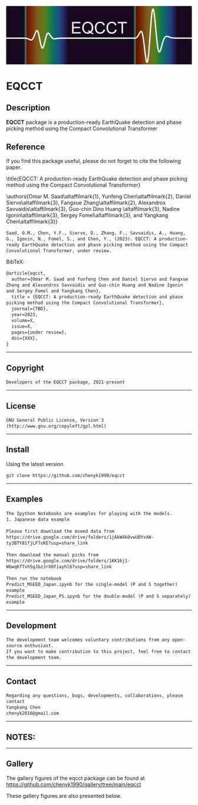 <img src='https://github.com/chenyk1990/gallery/blob/main/eqcct/logo2.png' alt='Slicing'>

**EQCCT**
======

## Description

**EQCCT** package is a production-ready EarthQuake detection and phase picking method using the Compact Convolutional Transformer

## Reference
If you find this package useful, please do not forget to cite the following paper.

\title{EQCCT: A production-ready EarthQuake detection and phase picking method using the Compact Convolutional Transformer}

\authors{Omar M. Saad\altaffilmark{1}, Yunfeng Chen\altaffilmark{2},  Daniel Siervo\altaffilmark{3}, Fangxue Zhang\altaffilmark{2}, Alexandros Savvaidis\altaffilmark{3}, Guo-chin Dino Huang \altaffilmark{3}, Nadine Igonin\altaffilmark{3}, Sergey Fomel\altaffilmark{3}, and Yangkang Chen\altaffilmark{3}}

    Saad, O.M., Chen, Y.F., Siervo, D., Zhang, F., Savvaidis, A., Huang, G., Igonin, N., Fomel, S., and Chen, Y., (2023). EQCCT: A production-ready EarthQuake detection and phase picking method using the Compact Convolutional Transformer, under review.
    
BibTeX:
	
	@article{eqcct,
	  author={Omar M. Saad and Yunfeng Chen and Daniel Siervo and Fangxue Zhang and Alexandros Savvaidis and Guo-chin Huang and Nadine Igonin and Sergey Fomel and Yangkang Chen},
	  title = {EQCCT: A production-ready EarthQuake detection and phase picking method using the Compact Convolutional Transformer},
	  journal={TBD},
	  year=2023,
	  volume=X,
	  issue=X,
	  pages={under review},
	  doi={XXX},
	}

-----------
## Copyright
    Developers of the EQCCT package, 2021-present
-----------

## License
    GNU General Public License, Version 3
    (http://www.gnu.org/copyleft/gpl.html)   

-----------

## Install
Using the latest version

    git clone https://github.com/chenyk1990/eqcct
    
-----------
## Examples
    The Ipython Notebooks are examples for playing with the models.
    1. Japanese data example
    
    Please first download the mseed data from
    https://drive.google.com/drive/folders/1jAkW4kOvwUDYxXW-ty3BTY81fjLF7sKE?usp=share_link
    
    Then download the manual picks from
    https://drive.google.com/drive/folders/1KK16j1-WbwqKfTvh5gJbzJrX0fiayhl6?usp=share_link
    
    Then run the notebook 
    Predict_MSEED_Japan.ipynb for the single-model (P and S together) example
    Predict_MSEED_Japan_PS.ipynb for the double-model (P and S separately) example

    
-----------
## Development
    The development team welcomes voluntary contributions from any open-source enthusiast. 
    If you want to make contribution to this project, feel free to contact the development team. 

-----------
## Contact
    Regarding any questions, bugs, developments, collaborations, please contact  
    Yangkang Chen
    chenyk2016@gmail.com

-----------
## NOTES:

-----------
## Gallery
The gallery figures of the eqcct package can be found at
    https://github.com/chenyk1990/gallery/tree/main/eqcct

These gallery figures are also presented below. 

<!-- 
Figure 2 Generated by [test_fig2.m](https://github.com/chenyk1990/eqcct/tree/main/test_fig2.m)
<img src='https://github.com/chenyk1990/gallery/blob/main/eqcct/fig2.png' alt='Slicing' width=960/>
 -->

